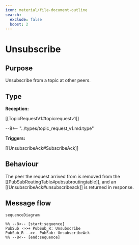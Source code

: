 ```yaml
---
icon: material/file-document-outline
search:
  exclude: false
  boost: 2
---
```


<div class="message" markdown>

# Unsubscribe

## Purpose

<!-- --8<-- [start:purpose] -->
Unsubscribe from a topic at other peers.
<!-- --8<-- [end:purpose] -->

## Type

 <!-- --8<-- [start:type] -->
**Reception:**

[[TopicRequestV1#topicrequestv1]]

--8<-- "../types/topic_request_v1.md:type"

**Triggers:**

[[UnsubscribeAck#SubscribeAck]]

<!-- --8<-- [end:type] -->

## Behaviour

<!-- --8<-- [start:behaviour] -->
The peer the request arrived from is removed from the [[PubSubRoutingTable#pubsubroutingtable]],
and an [[UnsubscribeAck#unsubscribeack]] is returned in response.
<!-- --8<-- [end:behaviour] -->

## Message flow

<!-- --8<-- [start:messages] -->
```mermaid
sequenceDiagram

%% --8<-- [start:sequence]
PubSub ->>+ PubSub_R: Unsubscribe
PubSub_R -->>- PubSub: UnsubscribeAck
%% --8<-- [end:sequence]
```
<!-- --8<-- [end:messages] -->

</div>
